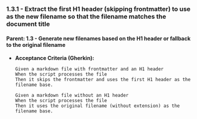 ### 1.3.1 - Extract the first H1 header (skipping frontmatter) to use as the new filename so that the filename matches the document title

#### Parent: 1.3 - Generate new filenames based on the H1 header or fallback to the original filename

* **Acceptance Criteria (Gherkin):**
    ```gherkin
    Given a markdown file with frontmatter and an H1 header
    When the script processes the file
    Then it skips the frontmatter and uses the first H1 header as the filename base.

    Given a markdown file without an H1 header
    When the script processes the file
    Then it uses the original filename (without extension) as the filename base.
    ```
